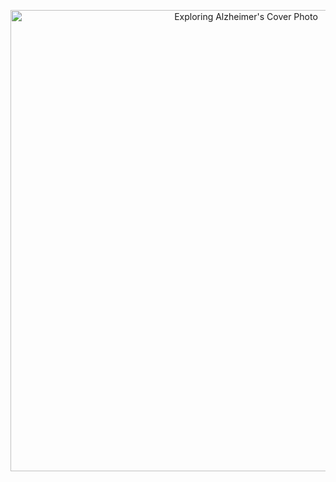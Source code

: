 <p align="center">
  <img src="./_Misc/GitContent/cover.png" alt="Exploring Alzheimer's Cover Photo" width="738">
</p>
